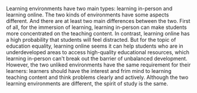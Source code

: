 Learning environments have two main types: learning in-person and learning online. The two kinds of environments have some aspects different. And there are at least two main differences between the two. First of all, for the immersion of learning, learning in-person can make students more concentrated on the teaching content. In contrast, learning online has a high probability that students will feel distracted. But for the topic of education equality, learning online seems it can help students who are in underdeveloped areas to access high-quality educational resources, which learning in-person can't break out the barrier of unbalanced development. However, the two unliked environments have the same requirement for their learners: learners should have the interest and frim mind to learning teaching content and think problems clearly and actively. Although the two learning environments are different, the spirit of study is the same.